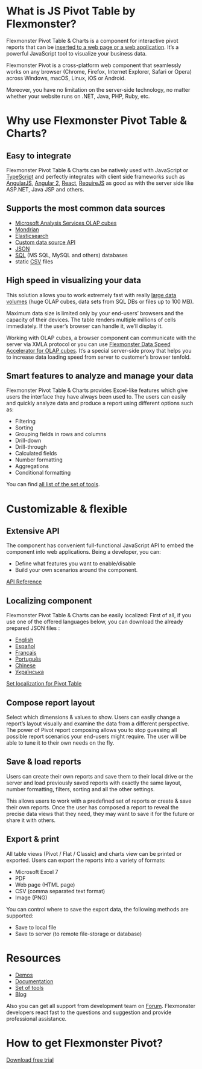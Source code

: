 
# What is JS Pivot Table by Flexmonster?

Flexmonster Pivot Table & Charts is a component for interactive pivot reports that can be [inserted to a web page or a web application](http://www.flexmonster.com/demos/pivot-table-js/). It’s a powerful JavaScript tool to visualize your business data.

Flexmonster Pivot is a cross-platform web component that seamlessly works on any browser (Chrome, Firefox, Internet Explorer, Safari or Opera) across Windows, macOS, Linux, iOS or Android. 

Moreover, you have no limitation on the server-side technology, no matter whether your website runs on .NET, Java, PHP, Ruby, etc.

# Why use Flexmonster Pivot Table & Charts?

## Easy to integrate

Flexmonster Pivot Table & Charts can be natively used with JavaScript or [TypeScript](http://www.flexmonster.com/doc/integration-with-typescript/) and perfectly integrates with client side frameworks such as  [AngularJS](http://www.flexmonster.com/doc/integration-with-angularjs/), [Angular 2](http://www.flexmonster.com/doc/integration-with-angular-2/), [React](http://www.flexmonster.com/doc/integration-with-react/), [RequireJS](http://www.flexmonster.com/doc/integration-with-requirejs/) as good as with the server side like ASP.NET, Java JSP and others.

## Supports the most common data sources

- [Microsoft Analysis Services OLAP cubes](http://www.flexmonster.com/doc/connecting-to-microsoft-analysis-services/)
- [Mondrian](http://www.flexmonster.com/doc/connecting-to-pentaho-mondrian/)
- [Elasticsearch](https://www.flexmonster.com/doc/connecting-to-elasticsearch/)
- [Custom data source API](https://www.flexmonster.com/doc/introduction-to-custom-data-source-api/)
- [JSON](http://www.flexmonster.com/doc/json-data-source/)
- [SQL](https://www.flexmonster.com/doc/connect-to-relational-database/) (MS SQL, MySQL and others) databases 
- static [CSV](http://www.flexmonster.com/doc/csv-data-source/) files

## High speed in visualizing your data 

This solution allows you to work extremely fast with really [large data volumes](http://www.flexmonster.com/demos/) (huge OLAP cubes, data sets from SQL DBs or files up to 100 MB).

Maximum data size is limited only by your end-users’ browsers and the capacity of their devices. The table renders multiple millions of cells immediately. If the user’s browser can handle it, we’ll display it.

Working with OLAP cubes, a browser component can communicate with the server via XMLA protocol or you can use [Flexmonster Data Speed Accelerator for OLAP cubes](http://www.flexmonster.com/blog/flexmonster-data-speed-accelerator-for-olap-cubes-we-show-multidimensional-data-10-times-faster/). It’s a special server-side proxy that helps you to increase data loading speed from server to customer’s browser tenfold.

## Smart features to analyze and manage your data

Flexmonster Pivot Table & Charts provides Excel-like features which give users the interface they have always been used to. The users can easily and quickly analyze data and produce a report using different options such as:
- Filtering
- Sorting
- Grouping fields in rows and columns
- Drill-down
- Drill-through
- Calculated fields
- Number formatting
- Aggregations
- Conditional formatting

You can find [all list of the set of tools](http://www.flexmonster.com/set-of-tools/).

# Customizable & flexible
## Extensive API
  
The component has convenient full-functional JavaScript API to embed the component into web applications. Being a developer, you can:
- Define what features you want to enable/disable
- Build your own scenarios around the component.

[API Reference](http://www.flexmonster.com/api/)

## Localizing component
  
Flexmonster Pivot Table & Charts can be easily localized:
First of all, if you use one of the offered languages below, you can download the already prepared JSON files :
- [English](https://github.com/flexmonster/pivot-localizations/blob/master/en.json)
- [Español](https://github.com/flexmonster/pivot-localizations/blob/master/es.json)
- [Français](https://github.com/flexmonster/pivot-localizations/blob/master/fr.json)
- [Português](https://github.com/flexmonster/pivot-localizations/blob/master/pr.json)
- [Chinese](https://github.com/flexmonster/pivot-localizations/blob/master/ch.json)
- [Українська](https://github.com/flexmonster/pivot-localizations/blob/master/ua.json)

[Set localization for Pivot Table](http://www.flexmonster.com/doc/localizing-component/)

## Compose report layout
Select which dimensions & values to show.
Users can easily change a report’s layout visually and examine the data from a different perspective. The power of Pivot report composing allows you to stop guessing all possible report scenarios your end-users might require. The user will be able to tune it to their own needs on the fly.

## Save & load reports
Users can create their own reports and save them to their local drive or the server and load previously saved reports with exactly the same layout, number formatting, filters, sorting and all the other settings.

This allows users to work with a predefined set of reports or create & save their own reports. Once the user has composed a report to reveal the precise data views that they need, they may want to save it for the future or share it with others.


## Export & print

All table views (Pivot / Flat / Classic) and charts view can be printed or exported.
Users can export the reports into a variety of formats:
- Microsoft Excel 7
- PDF
- Web page (HTML page)
- CSV (comma separated text format)
- Image (PNG)   

You can control where to save the export data, the following methods are supported:
- Save to local file
- Save to server (to remote file-storage or database)

# Resources
- [Demos](http://www.flexmonster.com/demos/)
- [Documentation](http://www.flexmonster.com/doc/)
- [Set of tools](http://www.flexmonster.com/set-of-tools/)
- [Blog](http://www.flexmonster.com/blog/)

Also you can get all support from development team on [Forum](http://www.flexmonster.com/forum/). Flexmonster developers react fast to the questions and suggestion and provide professional assistance.


# How to get Flexmonster Pivot?
[Download free trial](http://www.flexmonster.com/download-page/) 


